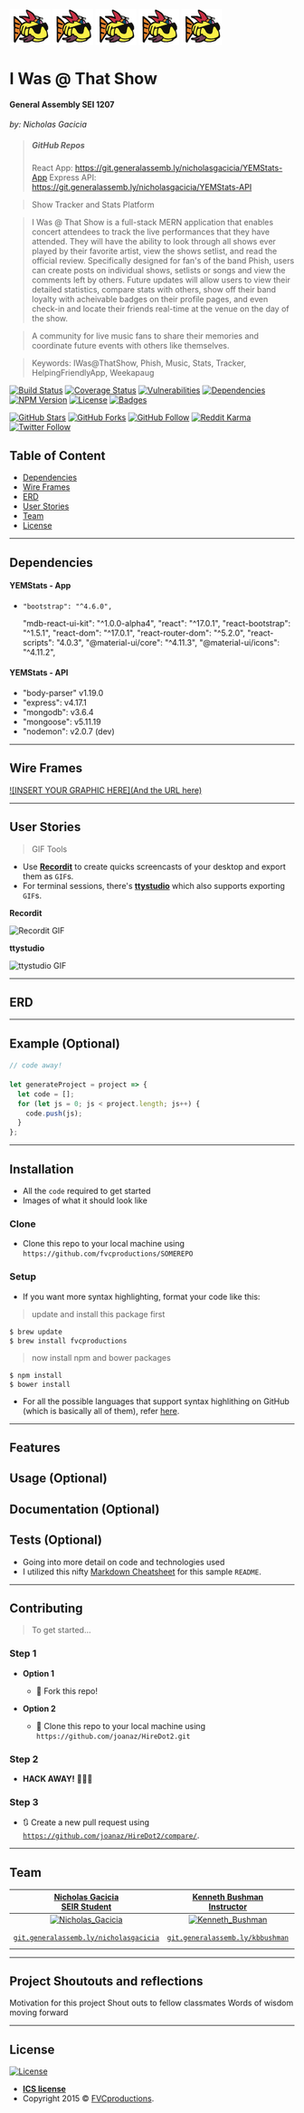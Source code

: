 [![Phish.net Logo](./src/img/ph_logo.png)](https://git.generalassemb.ly/nicholasgacicia) [![Phish.net Logo](./src/img/ph_logo.png)](https://git.generalassemb.ly/nicholasgacicia) [![Phish.net Logo](./src/img/ph_logo.png)](https://git.generalassemb.ly/nicholasgacicia) [![Phish.net Logo](./src/img/ph_logo.png)](https://git.generalassemb.ly/nicholasgacicia) [![Phish.net Logo](./src/img/ph_logo.png)](https://git.generalassemb.ly/nicholasgacicia)

# I Was @ That Show

#### General Assembly SEI 1207

*by: Nicholas Gacicia*

> ##### GitHub Repos
> React App: https://git.generalassemb.ly/nicholasgacicia/YEMStats-App
  > Express API: https://git.generalassemb.ly/nicholasgacicia/YEMStats-API

> Show Tracker and Stats Platform

> I Was @ That Show is a full-stack MERN application that enables concert attendees to track the live performances that they have attended.  They will have the ability to look through all shows ever played by their favorite artist, view the shows setlist, and read the official review.  Specifically designed for fan's of the band Phish, users can create posts on individual shows, setlists or songs and view the comments left by others.  Future updates will allow users to view their detailed statistics, compare stats with others, show off their band loyalty with acheivable badges on their profile pages, and even check-in and locate their friends real-time at the venue on the day of the show.

> A community for live music fans to share their memories and coordinate future events with others like themselves.

> Keywords: IWas@ThatShow, Phish, Music, Stats, Tracker, HelpingFriendlyApp, Weekapaug

[![Build Status](https://img.shields.io/badge/build-passing-brightgreen?style=plastic)](https://img.shields.io/badge/build-passing-brightgreen?style=plastic) [![Coverage Status](https://img.shields.io/badge/coverage-100%25-brightgreen?style=plastic)](https://img.shields.io/badge/coverage-100%25-brightgreen?style=plastic) [![Vulnerabilities](https://img.shields.io/badge/snyk%20vulnerabilities-0-brightgreen?style=plastic)](https://img.shields.io/badge/snyk%20vulnerabilities-0-brightgreen?style=plastic) [![Dependencies](https://img.shields.io/badge/dependencies-up%20to%20date-brightgreen?style=plastic)](https://img.shields.io/badge/dependencies-up%20to%20date-brightgreen?style=plastic) [![NPM Version](https://img.shields.io/badge/npm-v7.6.1-blue?style=plastic)](https://img.shields.io/badge/npm-v7.6.1-blue?style=plastic) [![License](http://img.shields.io/:license-ICS-blue.svg?style=plastic)](http://badges.mit-license.org) [![Badges](http://img.shields.io/:badges-7/7-ff6799.svg?style=plastic)](https://github.com/badges/badgerbadgerbadger)

[![GitHub Stars](https://img.shields.io/github/stars/nicholasgacicia/IWATS-App?style=social)](https://github.com/nicholasgacicia/IWATS-App) [![GitHub Forks](https://img.shields.io/github/forks/nicholasgacicia/IWATS-App?style=social)](https://github.com/nicholasgacicia/IWATS-App) [![GitHub Follow](https://img.shields.io/github/followers/nicholasgacicia?style=social)](https://github.com/nicholasgacicia) [![Reddit Karma](https://img.shields.io/reddit/user-karma/combined/TheNickCheech?style=social)](https://www.reddit.com/user/TheNickCheech) [![Twitter Follow](https://img.shields.io/twitter/follow/nicholasgacicia?style=social)](https://twitter.com/NicholasGacicia)

## Table of Content

- [Dependencies](#dependencies)
- [Wire Frames](#wireframes)
- [ERD](#ERD)
- [User Stories](#userstories)
- [Team](#team)
- [License](#license)

---

## Dependencies

#### YEMStats - App
-     "bootstrap": "^4.6.0",
    "mdb-react-ui-kit": "^1.0.0-alpha4",
    "react": "^17.0.1",
    "react-bootstrap": "^1.5.1",
    "react-dom": "^17.0.1",
    "react-router-dom": "^5.2.0",
    "react-scripts": "4.0.3",
        "@material-ui/core": "^4.11.3",
    "@material-ui/icons": "^4.11.2",
#### YEMStats - API
- "body-parser" v1.19.0
- "express": v4.17.1
- "mongodb": v3.6.4
- "mongoose": v5.11.19
- "nodemon": v2.0.7 (dev)

---
## Wire Frames

[![INSERT YOUR GRAPHIC HERE](And the URL here)]()

---

## User Stories

> GIF Tools

- Use <a href="http://recordit.co/" target="_blank">**Recordit**</a> to create quicks screencasts of your desktop and export them as `GIF`s.
- For terminal sessions, there's <a href="https://github.com/chjj/ttystudio" target="_blank">**ttystudio**</a> which also supports exporting `GIF`s.

**Recordit**

![Recordit GIF](http://g.recordit.co/iLN6A0vSD8.gif)

**ttystudio**

![ttystudio GIF](https://raw.githubusercontent.com/chjj/ttystudio/master/img/example.gif)

---

## ERD



---

## Example (Optional)

```javascript
// code away!

let generateProject = project => {
  let code = [];
  for (let js = 0; js < project.length; js++) {
    code.push(js);
  }
};
```

---

## Installation

- All the `code` required to get started
- Images of what it should look like

### Clone

- Clone this repo to your local machine using `https://github.com/fvcproductions/SOMEREPO`

### Setup

- If you want more syntax highlighting, format your code like this:

> update and install this package first

```shell
$ brew update
$ brew install fvcproductions
```

> now install npm and bower packages

```shell
$ npm install
$ bower install
```

- For all the possible languages that support syntax highlithing on GitHub (which is basically all of them), refer <a href="https://github.com/github/linguist/blob/master/lib/linguist/languages.yml" target="_blank">here</a>.

---

## Features
## Usage (Optional)
## Documentation (Optional)
## Tests (Optional)

- Going into more detail on code and technologies used
- I utilized this nifty <a href="https://github.com/adam-p/markdown-here/wiki/Markdown-Cheatsheet" target="_blank">Markdown Cheatsheet</a> for this sample `README`.

---

## Contributing

> To get started...

### Step 1

- **Option 1**
    - 🍴 Fork this repo!

- **Option 2**
    - 👯 Clone this repo to your local machine using `https://github.com/joanaz/HireDot2.git`

### Step 2

- **HACK AWAY!** 🔨🔨🔨

### Step 3

- 🔃 Create a new pull request using <a href="https://github.com/joanaz/HireDot2/compare/" target="_blank">`https://github.com/joanaz/HireDot2/compare/`</a>.

---

## Team

| <a href="https://git.generalassemb.ly/nicholasgacicia" target="_blank">**Nicholas Gacicia** <br> SEIR Student</a> | <a href="https://git.generalassemb.ly/kbbushman" target="_blank">**Kenneth Bushman** <br> Instructor</a> | <a href="https://git.generalassemb.ly/msolorio-ga" target="_blank">**Michael Solorio** <br> Associate Instructor</a> |
| :---------------------------------------------------------------------------------------------------------------: | :------------------------------------------------------------------------------------------------------: | :------------------------------------------------------------------------------------------------------------------: |
|      [![Nicholas_Gacicia](https://i.imgur.com/LcK8J3a.jpg?1)](https://git.generalassemb.ly/nicholasgacicia)       |     [![Kenneth_Bushman](https://i.imgur.com/rAfXTA4.jpg?1)](https://git.generalassemb.ly/kbbushman)      |          [![Michael_Solorio](https://i.imgur.com/h8Gz1Xs.jpg?1)](https://git.generalassemb.ly/msolorio-ga)           |
| <a href="https://git.generalassemb.ly/nicholasgacicia" target="_blank">`git.generalassemb.ly/nicholasgacicia`</a> |  <a href="https://git.generalassemb.ly/kbbushman" target="_blank">`git.generalassemb.ly/kbbushman`</a>   |      <a href="https://git.generalassemb.ly/msolorio-ga" target="_blank">`git.generalassemb.ly/msolorio-ga`</a>       |

---

## Project Shoutouts and reflections
Motivation for this project
Shout outs to fellow classmates
Words of wisdom moving forward

---

## License

[![License](http://img.shields.io/:license-ics-blue.svg?style=flat-square)](http://badges.ics-license.org)

- **[ICS license](http://opensource.org/licenses/ics-license.php)**
- Copyright 2015 © <a href="http://fvcproductions.com" target="_blank">FVCproductions</a>.
